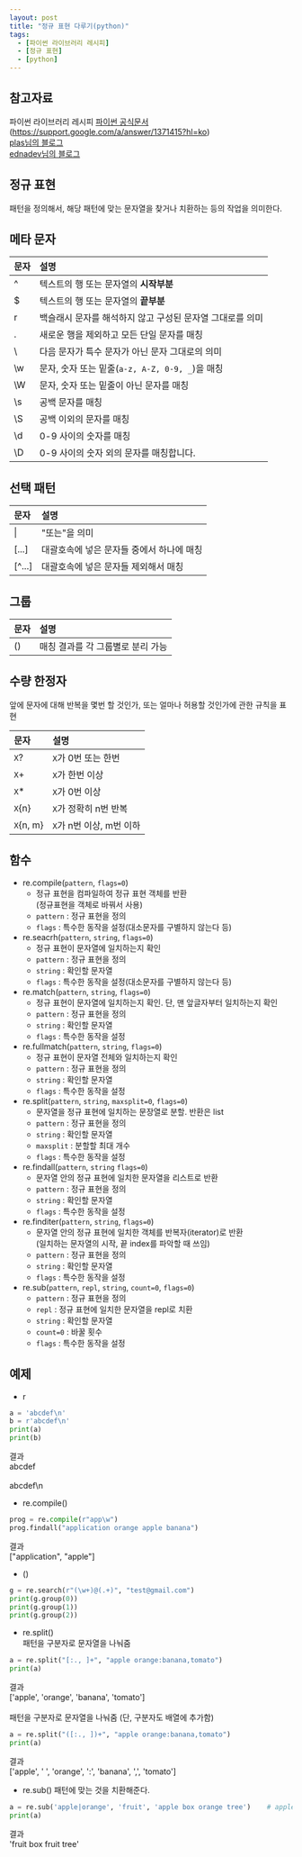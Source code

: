 ```yaml
---
layout: post
title: "정규 표현 다루기(python)"
tags:
  - [파이썬 라이브러리 레시피]
  - [정규 표현]
  - [python]
---
```


## 참고자료

파이썬 라이브러리 레시피
[파이썬 공식문서](https://docs.python.org/3/library/re.html)  
(https://support.google.com/a/answer/1371415?hl=ko)  
[plas님의 블로그](https://plas.tistory.com/72)  
[ednadev님의 블로그](https://velog.io/@ednadev/%ED%8C%8C%EC%9D%B4%EC%8D%AC-%EC%A0%95%EA%B7%9C%ED%91%9C%ED%98%84%EC%8B%9D%EA%B3%BC-re%EB%AA%A8%EB%93%88)

## 정규 표현

패턴을 정의해서, 해당 패턴에 맞는 문자열을 찾거나 치환하는 등의 작업을 의미한다.

## 메타 문자

| 문자 | 설명                                                      |
| :--- | :-------------------------------------------------------- |
| ^    | 텍스트의 행 또는 문자열의 **시작부분**                    |
| \$   | 텍스트의 행 또는 문자열의 **끝부분**                      |
| r    | 백슬래시 문자를 해석하지 않고 구성된 문자열 그대로를 의미 |
| .    | 새로운 행을 제외하고 모든 단일 문자를 매칭                |
| \\   | 다음 문자가 특수 문자가 아닌 문자 그대로의 의미           |
| \\w  | 문자, 숫자 또는 밑줄(`a-z, A-Z, 0-9, _`)을 매칭           |
| \\W  | 문자, 숫자 또는 밑줄이 아닌 문자를 매칭                   |
| \\s  | 공백 문자를 매칭                                          |
| \\S  | 공백 이외의 문자를 매칭                                   |
| \\d  | 0-9 사이의 숫자를 매칭                                    |
| \\D  | 0-9 사이의 숫자 외의 문자를 매칭합니다.                   |

## 선택 패턴

| 문자   | 설명                                      |
| :----- | :---------------------------------------- |
| \|     | "또는"을 의미                             |
| [...]  | 대괄호속에 넣은 문자들 중에서 하나에 매칭 |
| [^...] | 대괄호속에 넣은 문자들 제외해서 매칭      |

## 그룹

| 문자 | 설명                              |
| :--- | :-------------------------------- |
| ()   | 매칭 결과를 각 그룹별로 분리 가능 |

## 수량 한정자

앞에 문자에 대해 반복을 몇번 할 것인가, 또는 얼마나 허용할 것인가에 관한 규칙을 표현

| 문자      | 설명                     |
| :-------- | :----------------------- |
| `X`?      | `X`가 0번 또는 한번      |
| `X`+      | `X`가 한번 이상          |
| `X`\*     | `X`가 0번 이상           |
| `X`{n}    | `X`가 정확히 n번 반복    |
| `X`{n, m} | `X`가 n번 이상, m번 이하 |

## 함수

- re.compile(`pattern`, `flags=0`)
  - 정규 표현을 컴파일하여 정규 표현 객체를 반환  
    (정규표현을 객체로 바꿔서 사용)
  - `pattern` : 정규 표현을 정의
  - `flags` : 특수한 동작을 설정(대소문자를 구별하지 않는다 등)
- re.seacrh(`pattern`, `string`, `flags=0`)
  - 정규 표현이 문자열에 일치하는지 확인
  - `pattern` : 정규 표현을 정의
  - `string` : 확인할 문자열
  - `flags` : 특수한 동작을 설정(대소문자를 구별하지 않는다 등)
- re.match(`pattern`, `string`, `flags=0`)
  - 정규 표현이 문자열에 일치하는지 확인. 단, 맨 앞글자부터 일치하는지 확인
  - `pattern` : 정규 표현을 정의
  - `string` : 확인할 문자열
  - `flags` : 특수한 동작을 설정
- re.fullmatch(`pattern`, `string`, `flags=0`)
  - 정규 표현이 문자열 전체와 일치하는지 확인
  - `pattern` : 정규 표현을 정의
  - `string` : 확인할 문자열
  - `flags` : 특수한 동작을 설정
- re.split(`pattern`, `string`, `maxsplit=0`, `flags=0`)
  - 문자열을 정규 표현에 일치하는 문장열로 분할. 반환은 list
  - `pattern` : 정규 표현을 정의
  - `string` : 확인할 문자열
  - `maxsplit` : 분할할 최대 개수
  - `flags` : 특수한 동작을 설정
- re.findall(`pattern`, `string` `flags=0`)
  - 문자열 안의 정규 표현에 일치한 문자열을 리스트로 반환
  - `pattern` : 정규 표현을 정의
  - `string` : 확인할 문자열
  - `flags` : 특수한 동작을 설정
- re.finditer(`pattern`, `string`, `flags=0`)
  - 문자열 안의 정규 표현에 일치한 객체를 반복자(iterator)로 반환  
    (일치하는 문자열의 시작, 끝 index를 파악할 때 쓰임)
  - `pattern` : 정규 표현을 정의
  - `string` : 확인할 문자열
  - `flags` : 특수한 동작을 설정
- re.sub(`pattern`, `repl`, `string`, `count=0`, `flags=0`)
  - `pattern` : 정규 표현을 정의
  - `repl` : 정규 표현에 일치한 문자열을 repl로 치환
  - `string` : 확인할 문자열
  - `count=0` : 바꿀 횟수
  - `flags` : 특수한 동작을 설정

## 예제

- r

```python
a = 'abcdef\n'
b = r'abcdef\n'
print(a)
print(b)
```

결과  
abcdef<br/><br/>abcdef\n

- re.compile()

```python
prog = re.compile(r"app\w")
prog.findall("application orange apple banana")
```

결과  
["application", "apple"]

- ()

```python
g = re.search(r"(\w+)@(.+)", "test@gmail.com")
print(g.group(0))
print(g.group(1))
print(g.group(2))
```

- re.split()  
  패턴을 구분자로 문자열을 나눠줌

```python
a = re.split("[:., ]+", "apple orange:banana,tomato")
print(a)
```

결과  
['apple', 'orange', 'banana', 'tomato']<br/><br/>
패턴을 구분자로 문자열을 나눠줌 (단, 구분자도 배열에 추가함)

```python
a = re.split("([:., ])+", "apple orange:banana,tomato")
print(a)
```

결과  
['apple', ' ', 'orange', ':', 'banana', ',', 'tomato']

- re.sub()
  패턴에 맞는 것을 치환해준다.

```python
a = re.sub('apple|orange', 'fruit', 'apple box orange tree')    # apple 또는 orange를 fruit로 바꿈
print(a)
```

결과  
'fruit box fruit tree'
